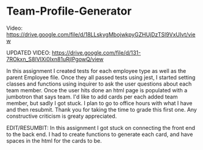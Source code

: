 # Team-Profile-Generator

Video: https://drive.google.com/file/d/18LLskygMbojwkpyGZHUjDzTSl9VxUIvt/view

UPDATED VIDEO: https://drive.google.com/file/d/131-7ROkxn_S8lVIXi0Ixn81uRjlPgowQ/view

In this assignment I created tests for each employee type as well as the parent Employee file. Once they all passed tests using jest, I started setting classes and functions using inquirer to ask the user questions about each team member. Once the user hits done an html page is populated with a jumbotron that says team. I'd like to add cards per each added team member, but sadly I got stuck. I plan to go to office hours with what I have and then resubmit. Thank you for taking the time to grade this first one. Any constructive criticism is greaty appreciated.

EDIT/RESUMBIT: In this assignment I got stuck on connecting the front end to the back end. I had to create functions to generate each card, and have spaces in the html for the cards to be. 
